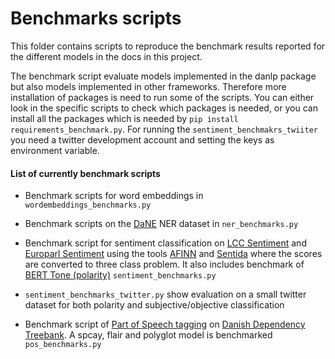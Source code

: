 Benchmarks scripts
========

This  folder contains scripts to reproduce the benchmark results reported for the different models in the docs in this project.  

The benchmark script  evaluate models implemented in the danlp package but also models implemented in other frameworks. Therefore more installation of packages is need to run some of the scripts. You can either look in the specific scripts to check which packages is needed, or you can install all the packages which is needed by `pip install requirements_benchmark.py`.  For running the `sentiment_benchmakrs_twiiter` you need a twitter development account and setting the keys as environment variable.  

#### List of currently benchmark scripts

- Benchmark scripts for word embeddings in `wordembeddings_benchmarks.py`

-  Benchmark scripts on the
   [DaNE](https://github.com/alexandrainst/danlp/blob/master/docs/datasets.md#danish-dependency-treebank) 
   NER dataset in `ner_benchmarks.py`

- Benchmark script for sentiment classification on [LCC Sentiment](https://github.com/alexandrainst/danlp/blob/master/docs/datasets.md#lcc-sentiment)  and [Europarl Sentiment](https://github.com/alexandrainst/danlp/blob/master/docs/datasets.md#europarl-sentiment) using the tools [AFINN](https://github.com/alexandrainst/danlp/blob/master/docs/models/sentiment_analysis.md#afinn) and [Sentida](https://github.com/alexandrainst/danlp/blob/master/docs/models/sentiment_analysis.md#sentida) where the scores are converted to three class problem. It also includes benchmark of [BERT Tone (polarity)](https://github.com/alexandrainst/danlp/blob/master/docs/models/sentiment_analysis.md#wrenchbert-tone)  `sentiment_benchmarks.py`

- `sentiment_benchmarks_twitter.py` show evaluation on a small twitter dataset for both polarity and subjective/objective classification

- Benchmark script of [Part of Speech tagging](<https://github.com/alexandrainst/danlp/blob/master/docs/models/pos.md>) on [Danish Dependency Treebank](<https://github.com/alexandrainst/danlp/blob/master/docs/datasets.md#danish-dependency-treebank-dane>). A spcay, flair and polyglot model is benchmarked `pos_benchmarks.py`

  

